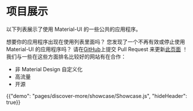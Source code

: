 # 项目展示

<p class="description">以下列表展示了使用 Material-UI 的一些公共的应用程序。</p>

想要你的应用程序出现在使用列表里面吗？ 您发现了一个不再有效或停止使用 Material-UI 的应用程序吗？ 请在[GitHub](https://github.com/mui-org/material-ui)上提交 Pull Request 来更新[此页面](https://github.com/mui-org/material-ui/blob/master/web-app/src/pages/discover-more/showcase/appList.js) ！ 我们与一些在这些方面排名比较好的网站有在合作：

- 非 Material Design 自定义化
- 高流量
- 开源

{{"demo": "pages/discover-more/showcase/Showcase.js", "hideHeader": true}}